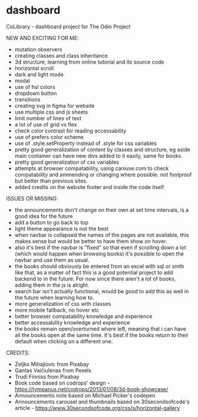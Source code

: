 # dashboard

CoLibrary - dashboard project for The Odin Project

NEW AND EXCITING FOR ME:

- mutation observers
- creating classes and class inheritance
- 3d structure, learning from online tutorial and its source code
- horizontal scroll
- dark and light mode
- modal
- use of hsl colors
- dropdown button
- transitions
- creating svg in figma for website
- use multiple css and js sheets
- limit number of lines of text
- a lot of use of grid vs flex
- check color contrast for reading accessability
- use of prefers color scheme
- use of .style.setProperty instead of .style for css variables
- pretty good generalization of content by classes and structure, eg aside main container can have new divs added to it easily, same for books.
- pretty good generalization of css variables
- attempts at browser compatability, using caniuse.com to check compatability and ammending or changing where possible. not foolproof but better than previous sites.
- added credits on the website footer and inside the code itself

ISSUES OR MISSING:

- the announcements don't change on their own at set time intervals, is a good idea for the future
- add a button to go back to top
- light theme appearance is not the best
- when navbar is collapsed the names of the pages are not available, this makes sense but would be better to have them show on hover.
- also it's best if the navbar is "fixed" so that even if scrolling down a lot (which would happen when browsing books) it's possible to open the navbar and use them as usual.
- the books should obviously be entered from an excel with sql or smth like that, as a matter of fact this is a good potential project to add backend to in the future. For now since there aren't a lot of books, adding them in the js is alright.
- search bar isn't actually functional, would be good to add this as well in the future when learning how to.
- more generalization of css with classes
- more mobile fallback, no hover etc
- better browser compatability knowledge and experience
- better accessability knowledge and experience
- the books remain open/overturned where left, meaning that i can have all the books open at the same time. It's best if the books return to their default when clicking on a different one.

CREDITS:

- Zeljko Mihajlovic from Pixabay
- Gantas Vaičiulėnas from Pexels
- Trudi Finniss from Pixabay
- Book code based on codrops' design - https://tympanus.net/codrops/2013/01/08/3d-book-showcase/
- Announcements note based on Michael Picker's codepen
- Announcements carousel and thumbnails based on 30secondsofcode's article - https://www.30secondsofcode.org/css/s/horizontal-gallery
